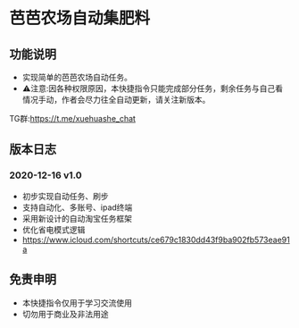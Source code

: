 # 芭芭农场自动集肥料

## 功能说明

* 实现简单的芭芭农场自动任务。
* ⚠️注意:因各种权限原因，本快捷指令只能完成部分任务，剩余任务与自己看情况手动，作者会尽力往全自动更新，请关注新版本。

TG群:https://t.me/xuehuashe_chat

## 版本日志

### 2020-12-16 v1.0
* 初步实现自动任务、刷步
* 支持自动化、多账号、ipad终端
* 采用新设计的自动淘宝任务框架
* 优化省电模式逻辑
* https://www.icloud.com/shortcuts/ce679c1830dd43f9ba902fb573eae91a

## 免责申明
* 本快捷指令仅用于学习交流使用
* 切勿用于商业及非法用途
